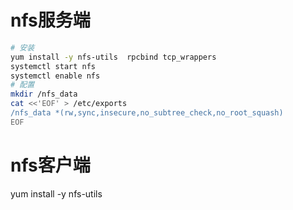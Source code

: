 # nfs服务端
~~~ bash
# 安装
yum install -y nfs-utils  rpcbind tcp_wrappers
systemctl start nfs
systemctl enable nfs
# 配置
mkdir /nfs_data
cat <<'EOF' > /etc/exports
/nfs_data *(rw,sync,insecure,no_subtree_check,no_root_squash)
EOF
~~~

# nfs客户端
yum install -y nfs-utils 
